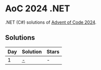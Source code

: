 # AoC 2024 .NET

.NET (C#) solutions of [Advent of Code 2024](https://adventofcode.com/2024).

## Solutions

|Day|Solution|Stars|
|--|--|--|
|1|[-](https://github.com/melanchall/aoc2024net/blob/main/Aoc2024Net/Days/Day1.cs)|-|